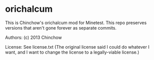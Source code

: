 # orichalcum
This is Chinchow's orichalcum mod for Minetest. This repo preserves versions that aren't gone forever as separate commits.

Authors: (c) 2013 Chinchow

License: See license.txt (The original license said I could do whatever I want, and I want to change the license to a legally-viable license.)
